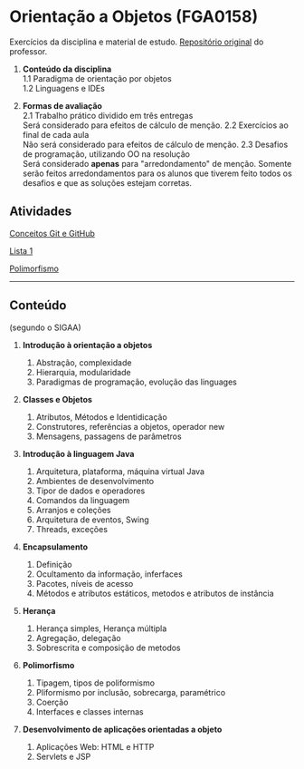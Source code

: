 # Orientação a Objetos (FGA0158)
Exercícios da disciplina e material de estudo. [Repositório original](https://github.com/andrelanna/fga0158)
do professor.

1. **Conteúdo da disciplina**  
    1.1 Paradigma de orientação por objetos  
    1.2 Linguagens e IDEs  
    
2. **Formas de avaliação**  
	2.1 Trabalho prático dividido em três entregas  
	    Será considerado para efeitos de cálculo de menção. 
	2.2 Exercícios ao final de cada aula  
	    Não será considerado para efeitos de cálculo de menção.
	2.3 Desafios de programação, utilizando OO na resolução  
	    Será considerado **apenas** para "arredondamento" de menção. Somente serão feitos arredondamentos para os alunos que tiverem feito todos os desafios e que as soluções estejam corretas. 

## Atividades
[Conceitos Git e GitHub](atividades/exercicio1_git_github/README.md)

[Lista 1](atividades/lista1/)

[Polimorfismo](atividades/exercicio2_polimorfismo/README.md)



---
## Conteúdo
(segundo o SIGAA)

1. **Introdução à orientação a objetos**
    1. Abstração, complexidade 
    1. Hierarquia, modularidade 
    1. Paradigmas de programação, evolução das linguages

1. **Classes e Objetos**
    1. Atributos, Métodos e Identidicação 
    1. Construtores, referências a objetos, operador new 
    1. Mensagens, passagens de parâmetros

1. **Introdução à linguagem Java**
    1. Arquitetura, plataforma, máquina virtual Java 
    1. Ambientes de desenvolvimento 
    1. Tipor de dados e operadores 
    1. Comandos da linguagem 
    1. Arranjos e coleções 
    1. Arquitetura de eventos, Swing 
    1. Threads, exceções

1. **Encapsulamento**
    1. Definição 
    1. Ocultamento da informação, inferfaces 
    1. Pacotes, níveis de acesso 
    1. Métodos e atributos estáticos, metodos e atributos de instância

1. **Herança**
    1. Herança simples, Herança múltipla 
    1. Agregação, delegação 
    1. Sobrescrita e composição de metodos

1. **Polimorfismo**
    1. Tipagem, tipos de poliformismo 
    1. Pliformismo por inclusão, sobrecarga, paramétrico 
    1. Coerção 
    1. Interfaces e classes internas

1. **Desenvolvimento de aplicações orientadas a objeto**
    1. Aplicações Web: HTML e HTTP 
    1. Servlets e JSP
